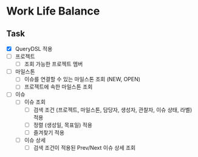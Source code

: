 # Work Life Balance

## Task

- [x] QueryDSL 적용
- [ ] 프로젝트
  - [ ] 조회 가능한 프로젝트 멤버
- [ ] 마일스톤
  - [ ] 이슈를 연결할 수 있는 마일스톤 조회 (NEW, OPEN)
  - [ ] 프로젝트에 속한 마일스톤 조회
- [ ] 이슈
  - [ ] 이슈 조회
    - [ ] 검색 조건 (프로젝트, 마일스톤, 담당자, 생성자, 관찰자, 이슈 상태, 라벨) 적용
    - [ ] 정렬 (생성일, 목표일) 적용
    - [ ] 즐겨찾기 적용
  - [ ] 이슈 상세
    - [ ] 검색 조건이 적용된 Prev/Next 이슈 상세 조회

[jhipster homepage and latest documentation]: https://www.jhipster.tech
[jhipster 6.8.0 archive]: https://www.jhipster.tech/documentation-archive/v6.8.0
[using jhipster in development]: https://www.jhipster.tech/documentation-archive/v6.8.0/development/
[using docker and docker-compose]: https://www.jhipster.tech/documentation-archive/v6.8.0/docker-compose
[using jhipster in production]: https://www.jhipster.tech/documentation-archive/v6.8.0/production/
[running tests page]: https://www.jhipster.tech/documentation-archive/v6.8.0/running-tests/
[code quality page]: https://www.jhipster.tech/documentation-archive/v6.8.0/code-quality/
[setting up continuous integration]: https://www.jhipster.tech/documentation-archive/v6.8.0/setting-up-ci/
[node.js]: https://nodejs.org/
[yarn]: https://yarnpkg.org/
[webpack]: https://webpack.github.io/
[angular cli]: https://cli.angular.io/
[browsersync]: https://www.browsersync.io/
[jest]: https://facebook.github.io/jest/
[jasmine]: https://jasmine.github.io/2.0/introduction.html
[protractor]: https://angular.github.io/protractor/
[leaflet]: https://leafletjs.com/
[definitelytyped]: https://definitelytyped.org/
[openapi-generator]: https://openapi-generator.tech
[swagger-editor]: https://editor.swagger.io
[doing api-first development]: https://www.jhipster.tech/documentation-archive/v6.8.0/doing-api-first-development/
